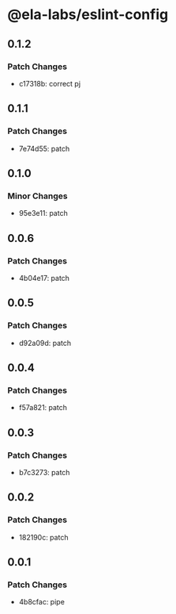 # @ela-labs/eslint-config

## 0.1.2

### Patch Changes

- c17318b: correct pj

## 0.1.1

### Patch Changes

- 7e74d55: patch

## 0.1.0

### Minor Changes

- 95e3e11: patch

## 0.0.6

### Patch Changes

- 4b04e17: patch

## 0.0.5

### Patch Changes

- d92a09d: patch

## 0.0.4

### Patch Changes

- f57a821: patch

## 0.0.3

### Patch Changes

- b7c3273: patch

## 0.0.2

### Patch Changes

- 182190c: patch

## 0.0.1

### Patch Changes

- 4b8cfac: pipe
